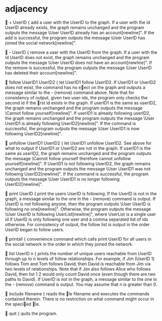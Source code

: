 # adjacency

 + UserID { add a user with the UserID to the graph. If a user with the id UserID already
exists, the graph remains unchanged and the program outputs the message \User
UserID already has an account[newline]". If the add is successful, the program outputs
the message \User UserID has joined the social network[newline]".

 - UserID { remove a user with the UserID from the graph. If a user with the id UserID
does not exist, the graph remains unchanged and the program outputs the message
\User UserID does not have an account[newline]". If the remove is successful, the program
outputs the message \User UserID has deleted their account[newline]".


 follow UserID1 UserID2 { let UserID1 follow UserID2. If UserID1 or UserID2 does
not exist, the command has no eect on the graph and outputs a message similar to
the - (remove) command above. Note that for consistency of output, given two user-ids,
the program only checks the second id if the rst id exists in the graph. If userID1
is the same as userID2, the graph remains unchanged and the program outputs the
message \Cannot follow yourself[newline]". If userID1 is already following userID2,
the graph remains unchanged and the program outputs the message \User UserID1 is
already following UserID2[newline]". If the command is successful, the program outputs
the message \User UserID1 is now following UserID2[newline]".


 unfollow UserID1 UserID2 { let UserID1 unfollow UserID2. See above for what to
output if UserID1 or UserID2 are not in the graph. If userID1 is the same as userID2,
the graph remains unchanged and the program outputs the message \Cannot follow yourself
therefore cannot unfollow yourself[newline]". If UserID1 is not following UserID2,
the graph remains unchanged and the program outputs the message \User UserID1 was
not following UserID2[newline]". If the command is successful, the program outputs the
message \User UserID1 is no longer following UserID2[newline]".


 print UserID { print the users UserID is following. If the UserID is not in the graph, a
message similar to the one in the - (remove) command is output. If UserID is not following
anyone, then the program outputs \User UserID is following no one[newline]". Otherwise,
the program outputs the message \User UserID is following UserList[newline]",
where UserList is a single user id if UserID is only following one user and a comma
separated list of ids otherwise. For consistency of output, the follow list is output in the
order UserID began to follow users.


 printall { convenience command which calls print UserID for all users in the social
network in the order in which they joined the network.


 list UserID n { prints the number of unique users reachable from UserID through up
to n levels of follow relationships. For example, if Jim (UserID 1) follows Tom and Tom
follows David, then David is reachable from Jim via two levels of relationships. Note
that if Jim also follows Alice who follows David, then list 1 2 would only count David
once (even though there are two paths to David). If UserID is not in the graph, a message
similar to the one in the - (remove) command is output. You may assume that n is
greater than 0.


 include filename { reads the le filename and executes the commands contained
therein. There is no restriction on what command might occur in the specied le.


 quit { quits the program.

